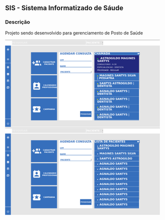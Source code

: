 ## SIS - Sistema Informatizado de Sáude

### Descrição
Projeto sendo desenvolvido para gerenciamento de Posto de Saúde

![](src/assets/img/prototype1.png?raw=true)
![](src/assets/img/prototype2.png?raw=true)
